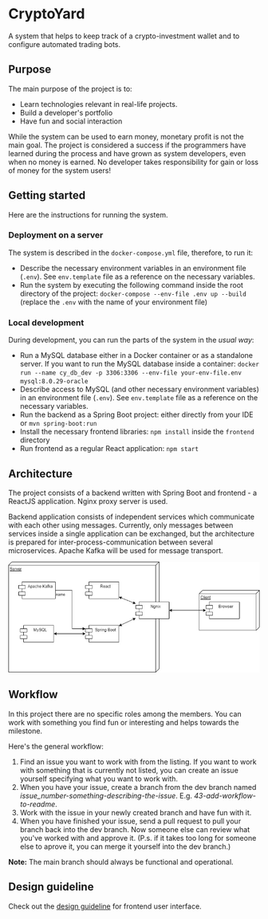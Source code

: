 # CryptoYard

A system that helps to keep track of a crypto-investment wallet and to configure automated trading bots.

## Purpose

The main purpose of the project is to:

* Learn technologies relevant in real-life projects.
* Build a developer's portfolio
* Have fun and social interaction

While the system can be used to earn money, monetary profit is not the main goal. The project is considered a success if
the programmers have learned during the process and have grown as system developers, even when no money is earned. No
developer takes responsibility for gain or loss of money for the system users!

## Getting started

Here are the instructions for running the system.

### Deployment on a server

The system is described in the `docker-compose.yml` file, therefore, to run it:

* Describe the necessary environment variables in an environment file (`.env`). 
  See `env.template` file as a reference on the necessary variables.
* Run the system by executing the following command inside the root directory of the
  project: `docker-compose --env-file .env up --build` (replace the `.env` with the name of your environment file)

### Local development

During development, you can run the parts of the system in the _usual way_:

* Run a MySQL database either in a Docker container or as a standalone server. If you want to run the MySQL database inside a container:
    `docker run --name cy_db_dev -p 3306:3306 --env-file your-env-file.env  mysql:8.0.29-oracle`
* Describe access to MySQL (and other necessary environment variables) in an environment file (`.env`).
  See `env.template` file as a reference on the necessary variables.
* Run the backend as a Spring Boot project: either directly from your IDE or `mvn spring-boot:run`
* Install the necessary frontend libraries: `npm install` inside the `frontend` directory
* Run frontend as a regular React application: `npm start`

## Architecture

The project consists of a backend written with Spring Boot and frontend - a ReactJS application. Nginx proxy server is
used.

Backend application consists of independent services which communicate with each other using messages. Currently, only
messages between services inside a single application can be exchanged, but the architecture is prepared for
inter-process-communication between several microservices. Apache Kafka will be used for message transport.

![architecture diagram](./documentation/architecture-diagram-v1.0.jpg)

[//]: # (TODO: Diagram for messaging architecture)

## Workflow

In this project there are no specific roles among the members. You can work with something you find fun or interesting
and helps towards the milestone.

Here's the general workflow:

1. Find an issue you want to work with from the listing. If you want to work with something that is currently not
   listed, you can create an issue yourself specifying what you want to work with.
2. When you have your issue, create a branch from the dev branch named _issue_number-something-describing-the-issue_.
   E.g. _43-add-workflow-to-readme_.
3. Work with the issue in your newly created branch and have fun with it.
4. When you have finished your issue, send a pull request to pull your branch back into the dev branch. Now someone else
   can review what you've worked with and approve it. (P.s. if it takes too long for someone else to aprove it, you can
   merge it yourself into the dev branch.)

**Note:** The main branch should always be functional and operational.

## Design guideline

Check out the [design guideline](documentation/design-guidelines) for frontend user interface.
